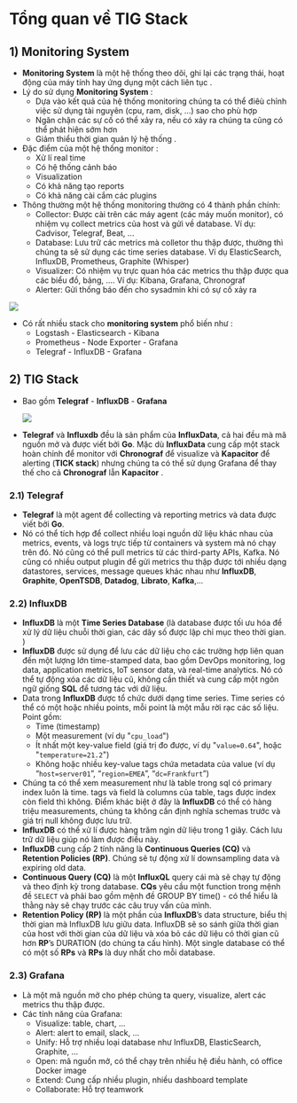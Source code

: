 # Tổng quan về TIG Stack
## **1) Monitoring System**
- **Monitoring System** là một hệ thống theo dõi, ghi lại các trạng thái, hoạt động của máy tính hay ứng dụng một cách liên tục .
- Lý do sử dụng **Monitoring System** :
    - Dựa vào kết quả của hệ thống monitoring chúng ta có thể điêù chỉnh việc sử dụng tài nguyên (cpu, ram, disk, ...) sao cho phù hợp
    - Ngăn chặn các sự cố có thể xảy ra, nếu có xảy ra chúng ta cũng có thể phát hiện sớm hơn
    - Giảm thiểu thời gian quản lý hệ thống .
- Đặc điểm của một hệ thống monitor :
    - Xử lí real time
    - Có hệ thống cảnh báo
    - Visualization
    - Có khả năng tạo reports
    - Có khả năng cài cắm các plugins
- Thông thường một hệ thống monitoring thường có 4 thành phần chính:
    - Collector: Được cài trên các máy agent (các máy muốn monitor), có nhiệm vụ collect metrics của host và gửi về database. Ví dụ: Cadvisor, Telegraf, Beat, ...
    - Database: Lưu trữ các metrics mà colletor thu thập được, thường thì chúng ta sẽ sử dụng các time series database. Ví dụ ElasticSearch, InfluxDB, Prometheus, Graphite (Whisper)
    - Visualizer: Có nhiệm vụ trực quan hóa các metrics thu thập được qua các biểu đồ, bảng, .... Ví dụ: Kibana, Grafana, Chronograf
    - Alerter: Gửi thống báo đến cho sysadmin khi có sự cố xảy ra

<img src=https://i.imgur.com/3Spb4Rx.png>

- Có rất nhiều stack cho **monitoring system** phổ biến như :
    - Logstash - Elasticsearch - Kibana
    - Prometheus - Node Exporter - Grafana
    - Telegraf - InfluxDB - Grafana
## **2) TIG Stack**
- Bao gồm **Telegraf** - **InfluxDB** - **Grafana**

    <img src=https://i.imgur.com/2YHnSbi.png>

- **Telegraf** và **Influxdb** đều là sản phẩm của **InfluxData**, cả hai đều mà mã nguồn mở và được viết bởi **Go**. Mặc dù **InfluxData** cung cấp một stack hoàn chỉnh để monitor với **Chronograf** để visualize và **Kapacitor** để alerting (**TICK stack**) nhưng chúng ta có thể sử dụng Grafana để thay thế cho cả **Chronograf** lẫn **Kapacitor** .
### **2.1) Telegraf**
- **Telegraf** là một agent để collecting và reporting metrics và data được viết bởi **Go**.
- Nó có thể tích hợp để collect nhiều loại nguồn dữ liệu khác nhau của metrics, events, và logs trực tiếp từ containers và system mà nó chạy trên đó. Nó cũng có thể pull metrics từ các third-party APIs, Kafka. Nó cũng có nhiều output plugin để gửi metrics thu thập được tới nhiều dạng datastores, services, message queues khác nhau như **InfluxDB**, **Graphite**, **OpenTSDB**, **Datadog**, **Librato**, **Kafka**,...
### **2.2) InfluxDB**
- **InfluxDB** là một **Time Series Database** (là database được tối ưu hóa để xử lý dữ liệu chuỗi thời gian, các dãy số được lập chỉ mục theo thời gian. )
- **InfluxDB** được sử dụng để lưu các dữ liệu cho các trường hợp liên quan đến một lượng lớn time-stamped data, bao gồm DevOps monitoring, log data, application metrics, IoT sensor data, và real-time analytics. Nó có thể tự động xóa các dữ liệu cũ, không cần thiết và cung cấp một ngôn ngữ giống **SQL** để tương tác với dữ liệu.
- Data trong **InfluxDB** được tổ chức dưới dạng time series. Time series có thể có một hoặc nhiều points, mỗi point là một mẫu rời rạc các số liệu. Point gồm:
    - Time (timestamp)
    - Một measurement (ví dụ "`cpu_load`")
    - Ít nhất một key-value field (giá trị đo được, ví dụ "`value=0.64`", hoặc "`temperature=21.2`")
    - Không hoặc nhiều key-value tags chứa metadata của value (ví dụ “`host=server01`”, “`region=EMEA`”, “`dc=Frankfurt`”)
- Chúng ta có thể xem measurement như là table trong sql có primary index luôn là time. tags và field là columns của table, tags được index còn field thì không. Điểm khác biệt ở đây là **InfluxDB** có thể có hàng triệu measurements, chúng ta không cần định nghĩa schemas trước và giá trị null không được lưu trữ.
- **InfluxDB** có thể xử lí được hàng trăm ngìn dữ liệu trong 1 giây. Cách lưu trữ dữ liệu giúp nó làm được điều này.
- **InfluxDB** cung cấp 2 tính năng là **Continuous Queries (CQ)** và **Retention Policies (RP)**. Chúng sẽ tự động xử lí downsampling data và expiring old data.
- **Continuous Query (CQ)** là một **InfluxQL** query cái mà sẽ chạy tự động và theo định kỳ trong database. **CQs** yêu cầu một function trong mệnh đề `SELECT` và phải bao gồm mệnh đề GROUP BY time() - có thể hiểu là thằng này sẽ chạy trước các câu truy vấn của mình.
- **Retention Policy (RP)** là một phần của **InfluxDB**’s data structure, biểu thị thời gian mà InfluxDB lưu giữu data. InfluxDB sẽ so sánh giữa thời gian của host với thời gian của dữ liệu và xóa bỏ các dữ liệu có thời gian cũ hơn **RP**’s DURATION (do chúng ta cấu hình). Một single database có thể có một số **RPs** và **RPs** là duy nhất cho mỗi database.
### **2.3) Grafana**
- Là một mã nguồn mở cho phép chúng ta query, visualize, alert các metrics thu thập được.
- Các tính năng của Grafana:
    - Visualize: table, chart, ...
    - Alert: alert to email, slack, ...
    - Unify: Hỗ trợ nhiều loại database như InfluxDB, ElasticSearch, Graphite, ...
    - Open: mã nguồn mở, có thể chạy trên nhiều hệ điều hành, có office Docker image
    - Extend: Cung cấp nhiều plugin, nhiều dashboard template
    - Collaborate: Hỗ trợ teamwork